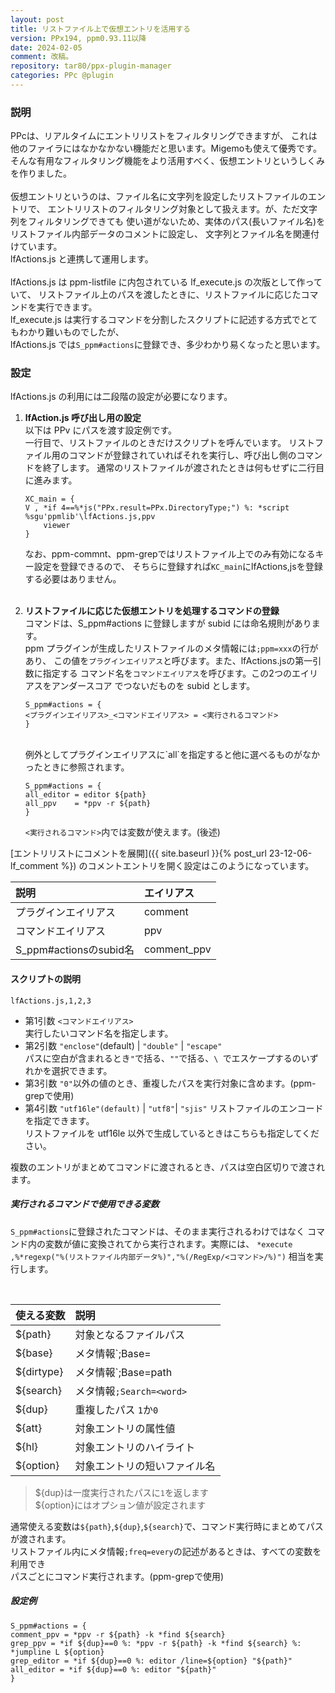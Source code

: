 ```yaml
---
layout: post
title: リストファイル上で仮想エントリを活用する
version: PPx194, ppm0.93.11以降
date: 2024-02-05
comment: 改稿。
repository: tar80/ppx-plugin-manager
categories: PPc @plugin
---
```


### 説明

PPcは、リアルタイムにエントリリストをフィルタリングできますが、
これは他のファイラにはなかなかない機能だと思います。Migemoも使えて優秀です。  
そんな有用なフィルタリング機能をより活用すべく、仮想エントリというしくみを作りました。  
<BR>
仮想エントリというのは、ファイル名に文字列を設定したリストファイルのエントリで、
エントリリストのフィルタリング対象として扱えます。が、ただ文字列をフィルタリングできても
使い道がないため、実体のパス(長いファイル名)をリストファイル内部データのコメントに設定し、
文字列とファイル名を関連付けています。  
lfActions.js と連携して運用します。  
<BR>
lfActions.js は ppm-listfile に内包されている lf_execute.js の次版として作っていて、
リストファイル上のパスを渡したときに、リストファイルに応じたコマンドを実行できます。  
lf_execute.js は実行するコマンドを分割したスクリプトに記述する方式でとてもわかり難いものでしたが、  
lfActions.js では`S_ppm#actions`に登録でき、多少わかり易くなったと思います。  

### 設定

lfActions.js の利用には二段階の設定が必要になります。

1. **lfAction.js 呼び出し用の設定**  
   以下は PPv にパスを渡す設定例です。  
   一行目で、リストファイルのときだけスクリプトを呼んでいます。
   リストファイル用のコマンドが登録されていればそれを実行し、呼び出し側のコマンドを終了します。
   通常のリストファイルが渡されたときは何もせずに二行目に進みます。

   ```clean
   XC_main = {
   V , *if 4==%*js("PPx.result=PPx.DirectoryType;") %: *script %sgu'ppmlib'\lfActions.js,ppv
       viewer
   }
   ```

   なお、ppm-commnt、ppm-grepではリストファイル上でのみ有効になるキー設定を登録できるので、
   そちらに登録すれば`KC_main`にlfActions,jsを登録する必要はありません。
   <BR><BR>

1. **リストファイルに応じた仮想エントリを処理するコマンドの登録**  
    コマンドは、S_ppm#actions に登録しますが subid には命名規則があります。  
    ppm プラグインが生成したリストファイルのメタ情報には`;ppm=xxx`の行があり、
   この値を`プラグインエイリアス`と呼びます。また、lfActions.jsの第一引数に指定する
   コマンド名を`コマンドエイリアス`を呼びます。この2つのエイリアスをアンダースコア
   でつないだものを subid とします。  

   ```clean
   S_ppm#actions = {
   <プラグインエイリアス>_<コマンドエイリアス> = <実行されるコマンド>
   }
   ```

   <BR>
   例外としてプラグインエイリアスに`all`を指定すると他に選べるものがなかったときに参照されます。

   ```clean
   S_ppm#actions = {
   all_editor = editor ${path}
   all_ppv    = *ppv -r ${path}
   }
   ```
   `<実行されるコマンド>`内では変数が使えます。(後述)

[エントリリストにコメントを展開]({{ site.baseurl }}{% post_url 23-12-06-lf_comment %})
のコメントエントリを開く設定はこのようになっています。
<BR>

| 説明                      | エイリアス  |
| :------------------------ | :---------- |
| プラグインエイリアス      | comment     |
| コマンドエイリアス        | ppv         |
| S_ppm#actionsのsubid名    | comment_ppv |

#### スクリプトの説明

`lfActions.js,1,2,3`

- 第1引数 `<コマンドエイリアス>`  
  実行したいコマンド名を指定します。
- 第2引数 `"enclose"`(default) | `"double"` | `"escape"`  
  パスに空白が含まれるとき`"`で括る、`""`で括る、`\ `でエスケープするのいずれかを選択できます。
- 第3引数
  `"0"`以外の値のとき、重複したパスを実行対象に含めます。(ppm-grepで使用)
- 第4引数 `"utf16le"(default)` | `"utf8"`| `"sjis"`
   リストファイルのエンコードを指定できます。  
   リストファイルを utf16le 以外で生成しているときはこちらも指定してください。

複数のエントリがまとめてコマンドに渡されるとき、パスは空白区切りで渡されます。

##### 実行されるコマンドで使用できる変数

`S_ppm#actions`に登録されたコマンドは、そのまま実行されるわけではなく
コマンド内の変数が値に変換されてから実行されます。実際には、
`*execute ,%*regexp("%(リストファイル内部データ%)","%(/RegExp/<コマンド>/%)")`
相当を実行します。

<BR>

| 使える変数 | 説明                             |
| :--------- | :------------------------------- |
| ${path}    | 対象となるファイルパス           |
| ${base}    | メタ情報`;Base=<path>| dirtype`  |
| ${dirtype} | メタ情報`;Base=path| <dirtype>`  |
| ${search}  | メタ情報`;Search=<word>`         |
| ${dup}     | 重複したパス `1`か`0`            |
| ${att}     | 対象エントリの属性値             |
| ${hl}      | 対象エントリのハイライト         |
| ${option}  | 対象エントリの短いファイル名     |

> ${dup}は一度実行されたパスに`1`を返します  
> ${option}にはオプション値が設定されます

通常使える変数は`${path}`,`${dup}`,`${search}`で、コマンド実行時にまとめてパスが渡されます。  
リストファイル内にメタ情報`;freq=every`の記述があるときは、すべての変数を利用でき  
パスごとにコマンド実行されます。(ppm-grepで使用)

##### 設定例

```text
S_ppm#actions = {
comment_ppv = *ppv -r ${path} -k *find ${search}
grep_ppv = *if ${dup}==0 %: *ppv -r ${path} -k *find ${search} %: *jumpline L ${option}
grep_editor = *if ${dup}==0 %: editor /line=${option} "${path}"
all_editor = *if ${dup}==0 %: editor "${path}"
}
```

